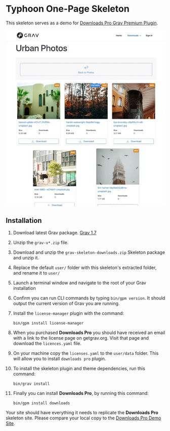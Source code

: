 # Typhoon One-Page Skeleton

This skeleton serves as a demo for [Downloads Pro Grav Premium Plugin](https://getgrav.org/premium/downloads-pro).

![](screenshot.jpg)

## Installation

1. Download latest Grav package. [Grav 1.7](https://getgrav.org/download/core/grav/latest)

2. Unzip the `grav-v*.zip` file.

3. Download and unzip the `grav-skeleton-downloads.zip` Skeleton package and unzip it.

4. Replace the default `user/` folder with this skeleton's extracted folder, and rename it to `user/`

5. Launch a terminal window and navigate to the root of your Grav installation

6. Confirm you can run CLI commands by typing `bin/gpm version`.  It should output the current version of Grav you are running.

7. Install the `license-manager` plugin with the command:

    ```shell
    bin/gpm install license-manager
    ```

8. When you purchased **Downloads Pro** you should have received an email with a link to the license page on getgrav.org.  Visit that page and download the `licences.yaml` file.

9. On your machine copy the `licenses.yaml` to the `user/data` folder.  This will allow you to install `downloads pro` plugin.

10. To install the skeleton plugin and theme dependencies, run this command:

    ```shell
    bin/grav install
    ```
11. Finally you can install **Downloads Pro**, by running this command:
  
    ```shell
    bin/gpm install downloads 
    ``` 

Your site should have everything it needs to replicate the **Downloads Pro** skeleton site.  Please compare your local copy to the [Downloads Pro Demo Site](https://demo.getgrav.org/downloads-pro).